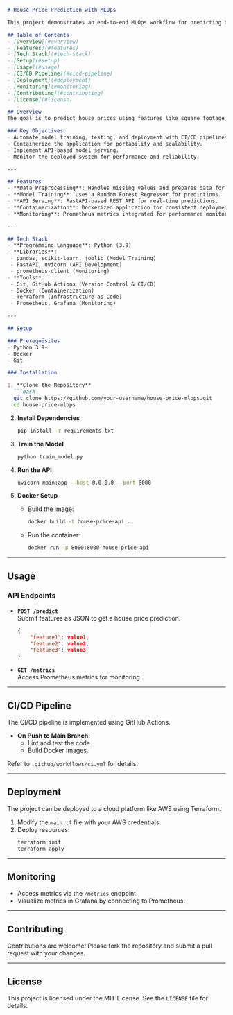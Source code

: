  ```markdown
# House Price Prediction with MLOps  

This project demonstrates an end-to-end MLOps workflow for predicting house prices using a machine learning model. It includes model development, deployment, and monitoring with automated CI/CD pipelines and containerized infrastructure.  

## Table of Contents  
- [Overview](#overview)  
- [Features](#features)  
- [Tech Stack](#tech-stack)  
- [Setup](#setup)  
- [Usage](#usage)  
- [CI/CD Pipeline](#cicd-pipeline)  
- [Deployment](#deployment)  
- [Monitoring](#monitoring)  
- [Contributing](#contributing)  
- [License](#license)  

## Overview  
The goal is to predict house prices using features like square footage, number of rooms, and other housing data. The project implements best practices for machine learning operations (MLOps), ensuring robust deployment and maintainability.  

### Key Objectives:  
- Automate model training, testing, and deployment with CI/CD pipelines.  
- Containerize the application for portability and scalability.  
- Implement API-based model serving.  
- Monitor the deployed system for performance and reliability.  

---

## Features  
- **Data Preprocessing**: Handles missing values and prepares data for modeling.  
- **Model Training**: Uses a Random Forest Regressor for predictions.  
- **API Serving**: FastAPI-based REST API for real-time predictions.  
- **Containerization**: Dockerized application for consistent deployment.  
- **Monitoring**: Prometheus metrics integrated for performance monitoring.  

---

## Tech Stack  
- **Programming Language**: Python (3.9)  
- **Libraries**:  
  - pandas, scikit-learn, joblib (Model Training)  
  - FastAPI, uvicorn (API Development)  
  - prometheus-client (Monitoring)  
- **Tools**:  
  - Git, GitHub Actions (Version Control & CI/CD)  
  - Docker (Containerization)  
  - Terraform (Infrastructure as Code)  
  - Prometheus, Grafana (Monitoring)  

---

## Setup  

### Prerequisites  
- Python 3.9+  
- Docker  
- Git  

### Installation  

1. **Clone the Repository**  
   ```bash  
   git clone https://github.com/your-username/house-price-mlops.git  
   cd house-price-mlops  
   ```  

2. **Install Dependencies**  
   ```bash  
   pip install -r requirements.txt  
   ```  

3. **Train the Model**  
   ```bash  
   python train_model.py  
   ```  

4. **Run the API**  
   ```bash  
   uvicorn main:app --host 0.0.0.0 --port 8000  
   ```  

5. **Docker Setup**  
   - Build the image:  
     ```bash  
     docker build -t house-price-api .  
     ```  
   - Run the container:  
     ```bash  
     docker run -p 8000:8000 house-price-api  
     ```  

---

## Usage  

### API Endpoints  
- **`POST /predict`**  
  Submit features as JSON to get a house price prediction.  
  ```json  
  {  
      "feature1": value1,  
      "feature2": value2,  
      "feature3": value3  
  }  
  ```  

- **`GET /metrics`**  
  Access Prometheus metrics for monitoring.  

---

## CI/CD Pipeline  
The CI/CD pipeline is implemented using GitHub Actions.  
- **On Push to Main Branch**:  
  - Lint and test the code.  
  - Build Docker images.  

Refer to `.github/workflows/ci.yml` for details.  

---

## Deployment  
The project can be deployed to a cloud platform like AWS using Terraform.  
1. Modify the `main.tf` file with your AWS credentials.  
2. Deploy resources:  
   ```bash  
   terraform init  
   terraform apply  
   ```  

---

## Monitoring  
- Access metrics via the `/metrics` endpoint.  
- Visualize metrics in Grafana by connecting to Prometheus.  

---

## Contributing  
Contributions are welcome! Please fork the repository and submit a pull request with your changes.  

---

## License  
This project is licensed under the MIT License. See the `LICENSE` file for details.  
```  